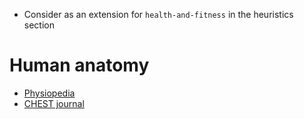 - Consider as an extension for ```health-and-fitness``` in the heuristics section

# Human anatomy
- [Physiopedia](https://www.physio-pedia.com/)
- [CHEST journal](https://journal.chestnet.org/)